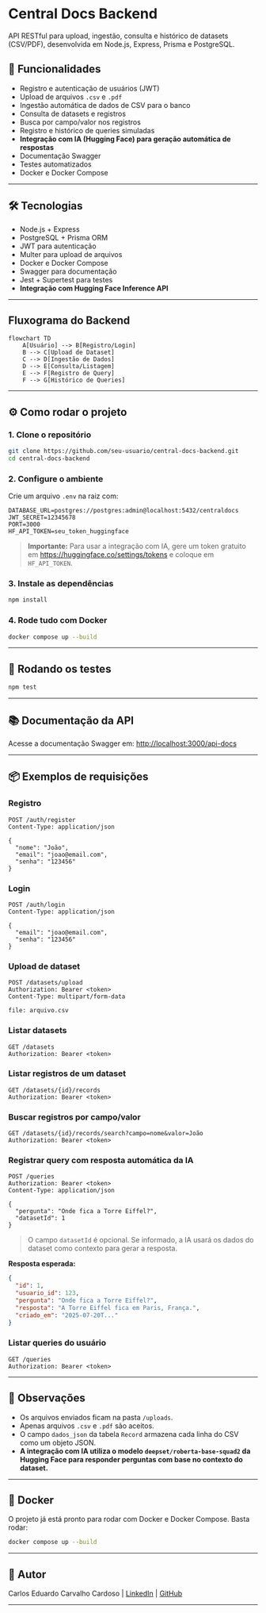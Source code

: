 # Central Docs Backend

API RESTful para upload, ingestão, consulta e histórico de datasets (CSV/PDF), desenvolvida em Node.js, Express, Prisma e PostgreSQL.

## 🚀 Funcionalidades

- Registro e autenticação de usuários (JWT)
- Upload de arquivos `.csv` e `.pdf`
- Ingestão automática de dados de CSV para o banco
- Consulta de datasets e registros
- Busca por campo/valor nos registros
- Registro e histórico de queries simuladas
- **Integração com IA (Hugging Face) para geração automática de respostas**
- Documentação Swagger
- Testes automatizados
- Docker e Docker Compose

---

## 🛠️ Tecnologias

- Node.js + Express
- PostgreSQL + Prisma ORM
- JWT para autenticação
- Multer para upload de arquivos
- Docker e Docker Compose
- Swagger para documentação
- Jest + Supertest para testes
- **Integração com Hugging Face Inference API**

---

## Fluxograma do Backend

```mermaid
flowchart TD
    A[Usuário] --> B[Registro/Login]
    B --> C[Upload de Dataset]
    C --> D[Ingestão de Dados]
    D --> E[Consulta/Listagem]
    E --> F[Registro de Query]
    F --> G[Histórico de Queries]
```

---

## ⚙️ Como rodar o projeto

### 1. Clone o repositório

```bash
git clone https://github.com/seu-usuario/central-docs-backend.git
cd central-docs-backend
```

### 2. Configure o ambiente

Crie um arquivo `.env` na raiz com:

```
DATABASE_URL=postgres://postgres:admin@localhost:5432/centraldocs
JWT_SECRET=12345678
PORT=3000
HF_API_TOKEN=seu_token_huggingface
```

> **Importante:** Para usar a integração com IA, gere um token gratuito em https://huggingface.co/settings/tokens e coloque em `HF_API_TOKEN`.

### 3. Instale as dependências

```bash
npm install
```

### 4. Rode tudo com Docker

```bash
docker compose up --build
```

---

## 🧪 Rodando os testes

```bash
npm test
```

---

## 📚 Documentação da API

Acesse a documentação Swagger em:
[http://localhost:3000/api-docs](http://localhost:3000/api-docs)

---

## 📦 Exemplos de requisições

### Registro

```http
POST /auth/register
Content-Type: application/json

{
  "nome": "João",
  "email": "joao@email.com",
  "senha": "123456"
}
```

### Login

```http
POST /auth/login
Content-Type: application/json

{
  "email": "joao@email.com",
  "senha": "123456"
}
```

### Upload de dataset

```http
POST /datasets/upload
Authorization: Bearer <token>
Content-Type: multipart/form-data

file: arquivo.csv
```

### Listar datasets

```http
GET /datasets
Authorization: Bearer <token>
```

### Listar registros de um dataset

```http
GET /datasets/{id}/records
Authorization: Bearer <token>
```

### Buscar registros por campo/valor

```http
GET /datasets/{id}/records/search?campo=nome&valor=João
Authorization: Bearer <token>
```

### **Registrar query com resposta automática da IA**

```http
POST /queries
Authorization: Bearer <token>
Content-Type: application/json

{
  "pergunta": "Onde fica a Torre Eiffel?",
  "datasetId": 1
}
```
> O campo `datasetId` é opcional. Se informado, a IA usará os dados do dataset como contexto para gerar a resposta.

**Resposta esperada:**
```json
{
  "id": 1,
  "usuario_id": 123,
  "pergunta": "Onde fica a Torre Eiffel?",
  "resposta": "A Torre Eiffel fica em Paris, França.",
  "criado_em": "2025-07-20T..."
}
```

### Listar queries do usuário

```http
GET /queries
Authorization: Bearer <token>
```

---

## 📝 Observações

- Os arquivos enviados ficam na pasta `/uploads`.
- Apenas arquivos `.csv` e `.pdf` são aceitos.
- O campo `dados_json` da tabela `Record` armazena cada linha do CSV como um objeto JSON.
- **A integração com IA utiliza o modelo `deepset/roberta-base-squad2` da Hugging Face para responder perguntas com base no contexto do dataset.**

---

## 🐳 Docker

O projeto já está pronto para rodar com Docker e Docker Compose.
Basta rodar:

```bash
docker compose up --build
```

---

## 👤 Autor

Carlos Eduardo Carvalho Cardoso |
[LinkedIn](https://www.linkedin.com/in/c-eduardocarvalho/) |
[GitHub](https://github.com/datdudu)

---
